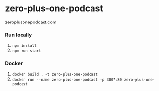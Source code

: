 # zero-plus-one-podcast
zeroplusonepodcast.com


### Run locally
1. `npm install`
2. `npm run start`

### Docker
1. `docker build . -t zero-plus-one-podcast`
2. `docker run --name zero-plus-one-podcast -p 3007:80 zero-plus-one-podcast`